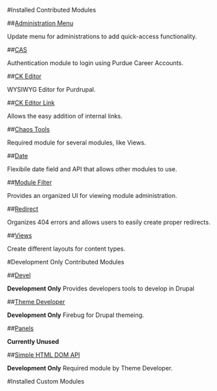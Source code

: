 #Installed Contributed Modules

##[Administration Menu](https://www.drupal.org/project/admin_menu)

Update menu for administrations to add quick-access functionality.

##[CAS](https://www.drupal.org/project/cas)

Authentication module to login using Purdue Career Accounts.

##[CK Editor](https://www.drupal.org/project/ckeditor)

WYSIWYG Editor for Purdrupal.

##[CK Editor Link](https://www.drupal.org/project/ckeditor_link)

Allows the easy addition of internal links.

##[Chaos Tools](https://www.drupal.org/project/ctools)

Required module for several modules, like Views.

##[Date](https://www.drupal.org/project/date)

Flexibile date field and API that allows other modules to use.

##[Module Filter](https://www.drupal.org/project/module_filter)

Provides an organized UI for viewing module administration.

##[Redirect](https://www.drupal.org/project/redirect)

Organizes 404 errors and allows users to easily create proper redirects.

##[Views](https://www.drupal.org/project/views)

Create different layouts for content types.

#Development Only Contributed Modules

##[Devel](https://www.drupal.org/project/devel)

**Development Only** Provides developers tools to develop in Drupal

##[Theme Developer](https://www.drupal.org/project/devel_themer)

**Development Only** Firebug for Drupal themeing.

##[Panels](https://www.drupal.org/project/panels)

**Currently Unused**

##[Simple HTML DOM API](https://www.drupal.org/project/simplehtmldom)

**Development Only** Required module by Theme Developer.

#Installed Custom Modules